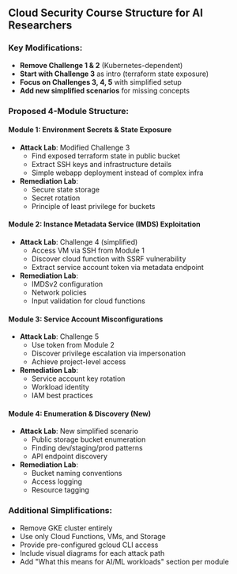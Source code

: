 ## Cloud Security Course Structure for AI Researchers

### Key Modifications:
- **Remove Challenge 1 & 2** (Kubernetes-dependent)
- **Start with Challenge 3** as intro (terraform state exposure)
- **Focus on Challenges 3, 4, 5** with simplified setup
- **Add new simplified scenarios** for missing concepts

### Proposed 4-Module Structure:

#### **Module 1: Environment Secrets & State Exposure**
- **Attack Lab**: Modified Challenge 3
  - Find exposed terraform state in public bucket
  - Extract SSH keys and infrastructure details
  - Simple webapp deployment instead of complex infra
- **Remediation Lab**: 
  - Secure state storage
  - Secret rotation
  - Principle of least privilege for buckets

#### **Module 2: Instance Metadata Service (IMDS) Exploitation**
- **Attack Lab**: Challenge 4 (simplified)
  - Access VM via SSH from Module 1
  - Discover cloud function with SSRF vulnerability
  - Extract service account token via metadata endpoint
- **Remediation Lab**:
  - IMDSv2 configuration
  - Network policies
  - Input validation for cloud functions

#### **Module 3: Service Account Misconfigurations**
- **Attack Lab**: Challenge 5
  - Use token from Module 2
  - Discover privilege escalation via impersonation
  - Achieve project-level access
- **Remediation Lab**:
  - Service account key rotation
  - Workload identity
  - IAM best practices

#### **Module 4: Enumeration & Discovery** (New)
- **Attack Lab**: New simplified scenario
  - Public storage bucket enumeration
  - Finding dev/staging/prod patterns
  - API endpoint discovery
- **Remediation Lab**:
  - Bucket naming conventions
  - Access logging
  - Resource tagging

### Additional Simplifications:
- Remove GKE cluster entirely
- Use only Cloud Functions, VMs, and Storage
- Provide pre-configured gcloud CLI access
- Include visual diagrams for each attack path
- Add "What this means for AI/ML workloads" section per module